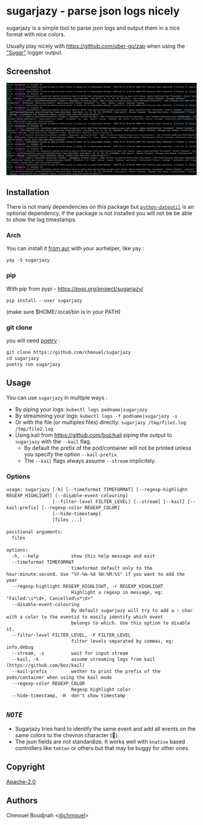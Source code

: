 # sugarjazy - parse json logs nicely

sugarjazy is a simple tool to parse json logs and output them in a nice format with nice colors.

Usually play nicely with <https://github.com/uber-go/zap> when using the ["Sugar"](https://pkg.go.dev/go.uber.org/zap#Logger.Sugar) logger output.

## Screenshot

![screenshot](./.github/screenshot.png)

## Installation

There is not many dependencies on this package but [`python-dateutil`](https://dateutil.readthedocs.io/en/stable/) is an optional dependency, if the package is not installed you will not be be able to show the log timestamps.

### Arch

You can install it [from aur](https://aur.archlinux.org/packages/sugarjazy) with your aurhelper, like yay :

```
yay -S sugarjazy
```

### pip

With pip from pypi - <https://pypi.org/project/sugarjazy/>

```
pip install --user sugarjazy
```

(make sure $HOME/.local/bin is in your PATH)

### git clone

you will need [poetry](https://python-poetry.org/) :

```
git clone https://github.com/chmouel/sugarjazy
cd sugarjazy
poetry run sugarjazy
```

## Usage

You can use `sugarjazy` in multiple ways :

- By piping your logs: `kubectl logs podname|sugarjazy`
- By streamining your logs: `kubectl logs -f podname|sugarjazy -s`
- Or with the file (or multiples files) directly: `sugarjazy /tmp/file1.log /tmp/file2.log`
- Using kail from https://github.com/boz/kail piping the output to `sugarjazy` with the `--kail` flag.
  - By default the prefix of the pod/container will not be printed unless you specify
    the option `--kail-prefix`.
  - The `--kail` flags always assume `--stream` implicitely.

### Options

```shell
usage: sugarjazy [-h] [--timeformat TIMEFORMAT] [--regexp-highlight REGEXP_HIGHLIGHT] [--disable-event-colouring]
                 [--filter-level FILTER_LEVEL] [--stream] [--kail] [--kail-prefix] [--regexp-color REGEXP_COLOR]
                 [--hide-timestamp]
                 [files ...]

positional arguments:
  files

options:
  -h, --help            show this help message and exit
  --timeformat TIMEFORMAT
                        timeformat default only to the hour:minute:second. Use "%Y-%m-%d %H:%M:%S" if you want to add the year
  --regexp-highlight REGEXP_HIGHLIGHT, -r REGEXP_HIGHLIGHT
                        Highlight a regexp in message, eg: "Failed:\s*\d+, Cancelled\s*\d+"
  --disable-event-colouring
                        By default sugarjazy will try to add a ˃ char with a color to the eventid to easily identify which event
                        belongs to which. Use this option to disable it.
  --filter-level FILTER_LEVEL, -F FILTER_LEVEL
                        filter levels separated by commas, eg: info,debug
  --stream, -s          wait for input stream
  --kail, -k            assume streaming logs from kail (https://github.com/boz/kail)
  --kail-prefix         wether to print the prefix of the pods/container when using the kail mode
  --regexp-color REGEXP_COLOR
                        Regexp highlight color
  --hide-timestamp, -H  don't show timestamp
```

## *`NOTE`*

- Sugarjazy tries hard to identify the same event and add all events on the same colors to the chevron character ().
- The json fields are not standardize. It works well with `knative` based
  controllers like `tekton` or others but that may be buggy for other ones.

## Copyright

[Apache-2.0](./LICENSE)

## Authors

Chmouel Boudjnah <[@chmouel](https://twitter.com/chmouel)>
